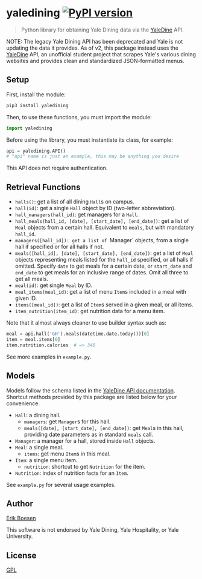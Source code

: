 # yaledining [![PyPI version](https://badge.fury.io/py/yaledining.svg)](https://badge.fury.io/py/yaledining)

> Python library for obtaining Yale Dining data via the [YaleDine](https://yaledine.com) API.

NOTE: The legacy Yale Dining API has been deprecated and Yale is not updating the data it provides. As of v2, this package instead uses the [YaleDine](https://github.com/ErikBoesen/YaleDine) API, an unofficial student project that scrapes Yale's various dining websites and provides clean and standardized JSON-formatted menus.

## Setup
First, install the module:

```sh
pip3 install yaledining
```

Then, to use these functions, you must import the module:

```py
import yaledining
```

Before using the library, you must instantiate its class, for example:

```py
api = yaledining.API()
# "api" name is just an example, this may be anything you desire
```

This API does not require authentication.

## Retrieval Functions
- `halls()`: get a list of all dining `Hall`s on campus.
- `hall(id)`: get a single `Hall` object by ID (two-letter abbreviation).
- `hall_managers(hall_id)`: get managers for a `Hall`.
- `hall_meals(hall_id, [date], [start_date], [end_date])`: get a list of `Meal` objects from a certain hall. Equivalent to `meals`, but with mandatory `hall_id`.
- `managers([hall_id]): get a list of `Manager` objects, from a single hall if specified or for all halls if not.
- `meals([hall_id], [date], [start_date], [end_date])`: get a list of `Meal` objects representing meals listed for the `hall_id` specified, or all halls if omitted. Specify `date` to get meals for a certain date, or `start_date` and `end_date` to get meals for an inclusive range of dates. Omit all three to get all meals.
- `meal(id)`: get single `Meal` by ID.
- `meal_items(meal_id)`: get a list of menu `Item`s included in a meal with given ID.
- `items([meal_id])`: get a list of `Item`s served in a given meal, or all items.
- `item_nutrition(item_id)`: get nutrition data for a menu item.

Note that it almost always cleaner to use builder syntax such as:
```py
meal = api.hall('GH').meals(datetime.date.today())[0]
item = meal.items[0]
item.nutrition.calories  # => 340
```
See more examples in `example.py`.

## Models
Models follow the schema listed in the [YaleDine API documentation](https://yaledine.com). Shortcut methods provided by this package are listed below for your convenience.

* `Hall`: a dining hall.
    * `managers`: get `Manager`s for this hall.
    * `meals([date], [start_date], [end_date])`: get `Meal`s in this hall, providing date parameters as in standard `meals` call.
* `Manager`: a manager for a hall, stored inside `Hall` objects.
* `Meal`: a single meal.
    * `items`: get menu `Item`s in this meal.
* `Item`: a single menu item.
    * `nutrition`: shortcut to get `Nutrition` for the item.
* `Nutrition`: index of nutrition facts for an `Item`.

See `example.py` for several usage examples.

## Author
[Erik Boesen](https://github.com/ErikBoesen)

This software is not endorsed by Yale Dining, Yale Hospitality, or Yale University.

## License
[GPL](LICENSE)
